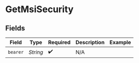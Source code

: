 # GetMsiSecurity


## Fields

| Field              | Type               | Required           | Description        | Example            |
| ------------------ | ------------------ | ------------------ | ------------------ | ------------------ |
| `bearer`           | *String*           | :heavy_check_mark: | N/A                |                    |